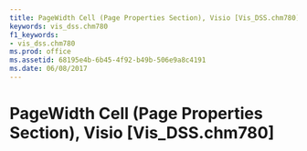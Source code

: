 ```yaml
---
title: PageWidth Cell (Page Properties Section), Visio [Vis_DSS.chm780]
keywords: vis_dss.chm780
f1_keywords:
- vis_dss.chm780
ms.prod: office
ms.assetid: 68195e4b-6b45-4f92-b49b-506e9a8c4191
ms.date: 06/08/2017
---
```



# PageWidth Cell (Page Properties Section), Visio [Vis_DSS.chm780]

